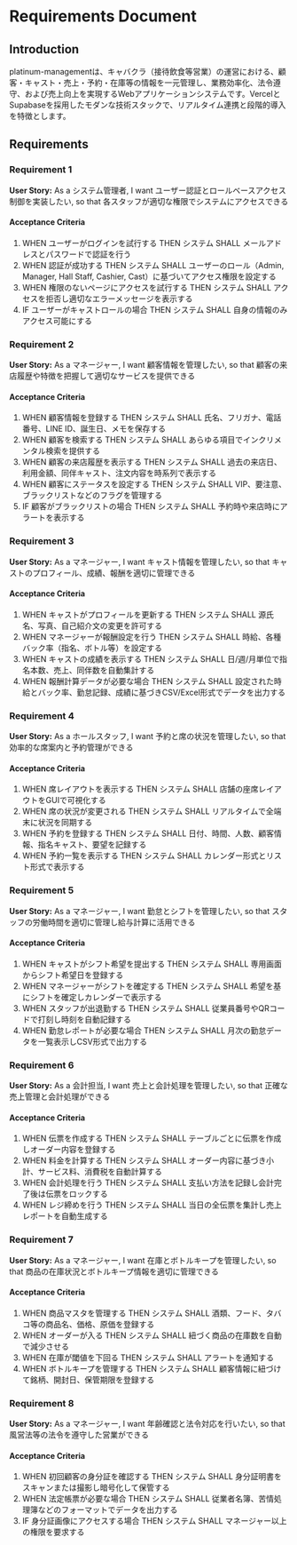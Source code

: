 # Requirements Document

## Introduction

platinum-managementは、キャバクラ（接待飲食等営業）の運営における、顧客・キャスト・売上・予約・在庫等の情報を一元管理し、業務効率化、法令遵守、および売上向上を実現するWebアプリケーションシステムです。VercelとSupabaseを採用したモダンな技術スタックで、リアルタイム連携と段階的導入を特徴とします。

## Requirements

### Requirement 1

**User Story:** As a システム管理者, I want ユーザー認証とロールベースアクセス制御を実装したい, so that 各スタッフが適切な権限でシステムにアクセスできる

#### Acceptance Criteria

1. WHEN ユーザーがログインを試行する THEN システム SHALL メールアドレスとパスワードで認証を行う
2. WHEN 認証が成功する THEN システム SHALL ユーザーのロール（Admin, Manager, Hall Staff, Cashier, Cast）に基づいてアクセス権限を設定する
3. WHEN 権限のないページにアクセスを試行する THEN システム SHALL アクセスを拒否し適切なエラーメッセージを表示する
4. IF ユーザーがキャストロールの場合 THEN システム SHALL 自身の情報のみアクセス可能にする

### Requirement 2

**User Story:** As a マネージャー, I want 顧客情報を管理したい, so that 顧客の来店履歴や特徴を把握して適切なサービスを提供できる

#### Acceptance Criteria

1. WHEN 顧客情報を登録する THEN システム SHALL 氏名、フリガナ、電話番号、LINE ID、誕生日、メモを保存する
2. WHEN 顧客を検索する THEN システム SHALL あらゆる項目でインクリメンタル検索を提供する
3. WHEN 顧客の来店履歴を表示する THEN システム SHALL 過去の来店日、利用金額、同伴キャスト、注文内容を時系列で表示する
4. WHEN 顧客にステータスを設定する THEN システム SHALL VIP、要注意、ブラックリストなどのフラグを管理する
5. IF 顧客がブラックリストの場合 THEN システム SHALL 予約時や来店時にアラートを表示する

### Requirement 3

**User Story:** As a マネージャー, I want キャスト情報を管理したい, so that キャストのプロフィール、成績、報酬を適切に管理できる

#### Acceptance Criteria

1. WHEN キャストがプロフィールを更新する THEN システム SHALL 源氏名、写真、自己紹介文の変更を許可する
2. WHEN マネージャーが報酬設定を行う THEN システム SHALL 時給、各種バック率（指名、ボトル等）を設定する
3. WHEN キャストの成績を表示する THEN システム SHALL 日/週/月単位で指名本数、売上、同伴数を自動集計する
4. WHEN 報酬計算データが必要な場合 THEN システム SHALL 設定された時給とバック率、勤怠記録、成績に基づきCSV/Excel形式でデータを出力する

### Requirement 4

**User Story:** As a ホールスタッフ, I want 予約と席の状況を管理したい, so that 効率的な席案内と予約管理ができる

#### Acceptance Criteria

1. WHEN 席レイアウトを表示する THEN システム SHALL 店舗の座席レイアウトをGUIで可視化する
2. WHEN 席の状況が変更される THEN システム SHALL リアルタイムで全端末に状況を同期する
3. WHEN 予約を登録する THEN システム SHALL 日付、時間、人数、顧客情報、指名キャスト、要望を記録する
4. WHEN 予約一覧を表示する THEN システム SHALL カレンダー形式とリスト形式で表示する

### Requirement 5

**User Story:** As a マネージャー, I want 勤怠とシフトを管理したい, so that スタッフの労働時間を適切に管理し給与計算に活用できる

#### Acceptance Criteria

1. WHEN キャストがシフト希望を提出する THEN システム SHALL 専用画面からシフト希望日を登録する
2. WHEN マネージャーがシフトを確定する THEN システム SHALL 希望を基にシフトを確定しカレンダーで表示する
3. WHEN スタッフが出退勤する THEN システム SHALL 従業員番号やQRコードで打刻し時刻を自動記録する
4. WHEN 勤怠レポートが必要な場合 THEN システム SHALL 月次の勤怠データを一覧表示しCSV形式で出力する

### Requirement 6

**User Story:** As a 会計担当, I want 売上と会計処理を管理したい, so that 正確な売上管理と会計処理ができる

#### Acceptance Criteria

1. WHEN 伝票を作成する THEN システム SHALL テーブルごとに伝票を作成しオーダー内容を登録する
2. WHEN 料金を計算する THEN システム SHALL オーダー内容に基づき小計、サービス料、消費税を自動計算する
3. WHEN 会計処理を行う THEN システム SHALL 支払い方法を記録し会計完了後は伝票をロックする
4. WHEN レジ締めを行う THEN システム SHALL 当日の全伝票を集計し売上レポートを自動生成する

### Requirement 7

**User Story:** As a マネージャー, I want 在庫とボトルキープを管理したい, so that 商品の在庫状況とボトルキープ情報を適切に管理できる

#### Acceptance Criteria

1. WHEN 商品マスタを管理する THEN システム SHALL 酒類、フード、タバコ等の商品名、価格、原価を登録する
2. WHEN オーダーが入る THEN システム SHALL 紐づく商品の在庫数を自動で減少させる
3. WHEN 在庫が閾値を下回る THEN システム SHALL アラートを通知する
4. WHEN ボトルキープを管理する THEN システム SHALL 顧客情報に紐づけて銘柄、開封日、保管期限を登録する

### Requirement 8

**User Story:** As a マネージャー, I want 年齢確認と法令対応を行いたい, so that 風営法等の法令を遵守した営業ができる

#### Acceptance Criteria

1. WHEN 初回顧客の身分証を確認する THEN システム SHALL 身分証明書をスキャンまたは撮影し暗号化して保管する
2. WHEN 法定帳票が必要な場合 THEN システム SHALL 従業者名簿、苦情処理簿などのフォーマットでデータを出力する
3. IF 身分証画像にアクセスする場合 THEN システム SHALL マネージャー以上の権限を要求する
